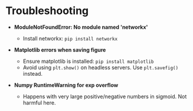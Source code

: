 # Troubleshooting

- **ModuleNotFoundError: No module named 'networkx'**
  - Install networkx: `pip install networkx`

- **Matplotlib errors when saving figure**
  - Ensure matplotlib is installed: `pip install matplotlib`
  - Avoid using `plt.show()` on headless servers. Use `plt.savefig()` instead.

- **Numpy RuntimeWarning for exp overflow**
  - Happens with very large positive/negative numbers in sigmoid. Not harmful here.
